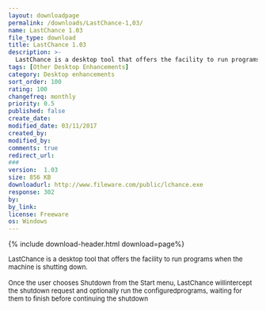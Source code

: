 ```yaml
---
layout: downloadpage
permalink: /downloads/LastChance-1,03/
name: LastChance 1.03
file_type: download
title: LastChance 1.03
description: >-
  LastChance is a desktop tool that offers the facility to run programs when the machine is shutting down
tags: [Other Desktop Enhancements]
category: Desktop enhancements
sort_order: 100
rating: 100
changefreq: monthly
priority: 0.5
published: false
create_date:
modified_date: 03/11/2017
created_by:
modified_by:
comments: true
redirect_url:
###
version:  1.03
size: 856 KB
downloadurl: http://www.fileware.com/public/lchance.exe
response: 302
by:
by_link:
license: Freeware
os: Windows
---
```


{% include download-header.html download=page%}

<p style="fix-download-text !important">
<p><font size="2"><p>LastChance is a desktop tool that offers the facility to run programs when the machine is shutting down.<br />
<br />
Once the user chooses Shutdown from the Start menu, LastChance willintercept the shutdown request and optionally run the configuredprograms, waiting for them to finish before continuing the shutdown</p></p></p>
